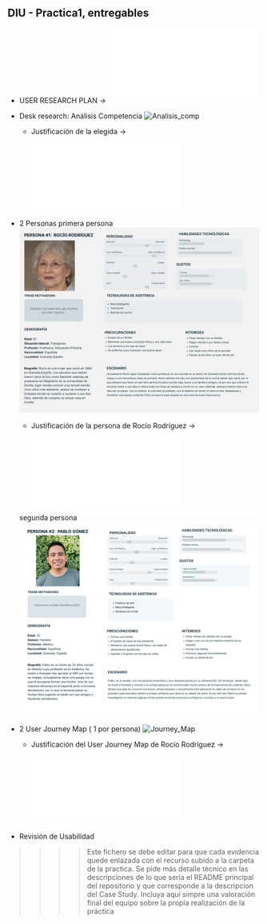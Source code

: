 ## DIU - Practica1, entregables

- USER RESEARCH PLAN ->  ![ENLACE](USER_RESEARCH_PLAN.pdf)
- Desk research: Análisis Competencia
  ![Analisis_comp](Competitor_Analysis.png)
  - Justificación de la elegida ->  ![ENLACE](Justificacion_Competitor_Analysis.pdf)
- 2 Personas
  primera persona
  ![Persona_1](User_Rocío_Rodríguez.png)
  - Justificación de la persona de Rocío Rodríguez -> ![ENLACE](Justificacion_Rocio_Rodriguez.pdf)

  segunda persona
  ![Persona_2](Pablo_Gomez.png)
- 2 User Journey Map  ( 1 por persona)
  ![Journey_Map](User_Journey_Map_Rocío.png)
  - Justificación del User Journey Map de Rocío Rodríguez -> ![ENLACE](Justificacion_Rocio_Rodriguez.pdf)
- Revisión de Usabilidad 


>>>> Este fichero se debe editar para que cada evidencia quede enlazada con el recurso subido a la carpeta de la practica. Se pide más detalle técnico en las descripciones de lo que sería el README principal del repositorio y que corresponde a la descripcion del Case Study.
>>>> Incluya aquí simpre una valoración final del equipo sobre la propia realización de la práctica
